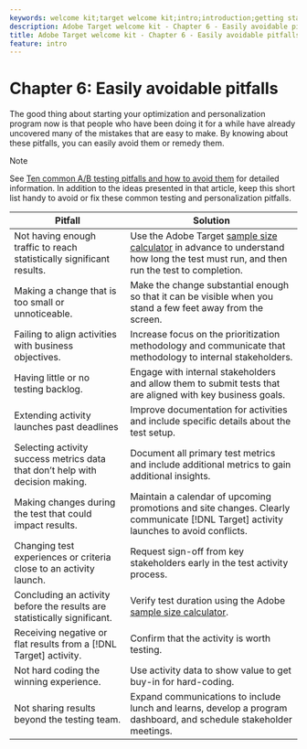 ```yaml
---
keywords: welcome kit;target welcome kit;intro;introduction;getting started
description: Adobe Target welcome kit - Chapter 6 - Easily avoidable pitfalls
title: Adobe Target welcome kit - Chapter 6 - Easily avoidable pitfalls
feature: intro
---
```


# Chapter 6: Easily avoidable pitfalls

The good thing about starting your optimization and personalization program now is that people who have been doing it for a while have already uncovered many of the mistakes that are easy to make. By knowing about these pitfalls, you can easily avoid them or remedy them. 

>[!NOTE]
>
>See [Ten common A/B testing pitfalls and how to avoid them](/help/c-activities/t-test-ab/common-ab-testing-pitfalls.md) for detailed information. In addition to the ideas presented in that article, keep this short list handy to avoid or fix these common testing and personalization pitfalls.

|Pitfall|Solution|
| --- | --- |
|Not having enough traffic to reach statistically significant results.|Use the Adobe Target [sample size calculator](https://docs.adobe.com/content/target-microsite/testcalculator.html) in advance to understand how long the test must run, and then run the test to completion.|
|Making a change that is too small or unnoticeable.|Make the change substantial enough so that it can be visible when you stand a few feet away from the screen.|
|Failing to align activities with business objectives.|Increase focus on the prioritization methodology and communicate that methodology to internal stakeholders.|
|Having little or no testing backlog.|Engage with internal stakeholders and allow them to submit tests that are aligned with key business goals.|
|Extending activity launches past deadlines|Improve documentation for activities and include specific details about the test setup.|
|Selecting activity success metrics data that don’t help with decision making.|Document all primary test metrics and include additional metrics to gain additional insights.|
|Making changes during the test that could impact results.|Maintain a calendar of upcoming promotions and site changes. Clearly communicate [!DNL Target] activity launches to avoid conflicts.|
|Changing test experiences or criteria close to an activity launch.|Request sign-off from key stakeholders early in the test activity process.|
|Concluding an activity before the results are statistically significant.|Verify test duration using the Adobe [sample size calculator](https://docs.adobe.com/content/target-microsite/testcalculator.html).|
|Receiving negative or flat results from a [!DNL Target] activity.|Confirm that the activity is worth testing.|
|Not hard coding the winning experience.|Use activity data to show value to get buy-in for hard-coding.|
|Not sharing results beyond the testing team.|Expand communications to include lunch and learns, develop a program dashboard, and schedule stakeholder meetings.|